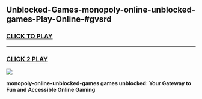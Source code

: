 
## Unblocked-Games-monopoly-online-unblocked-games-Play-Online-#gvsrd
<h3>
<a href="https://premium.freeplayer.one?title=monopoly-online-unblocked-games&ref=27F">CLICK TO PLAY</a></h3>
<hr>

<h3>
<a href="https://premium.freeplayer.one?title=monopoly-online-unblocked-games&ref=27F">CLICK 2 PLAY</a>
  
</h3>

<a href="https://premium.freeplayer.one?title=monopoly-online-unblocked-games&ref=27F"><img src="https://clearcache.store/games.png"></a>


**monopoly-online-unblocked-games games unblocked: Your Gateway to Fun and Accessible Online Gaming**
